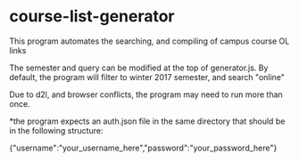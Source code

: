 # course-list-generator

This program automates the searching, and compiling of campus course OL links

The semester and query can be modified at the top of generator.js. By default, the program will filter to winter 2017 semester, and search "online"

Due to d2l, and browser conflicts, the program may need to run more than once.

*the program expects an auth.json file in the same directory that should be in the following structure: 

{"username":"your_username_here","password":"your_password_here"}